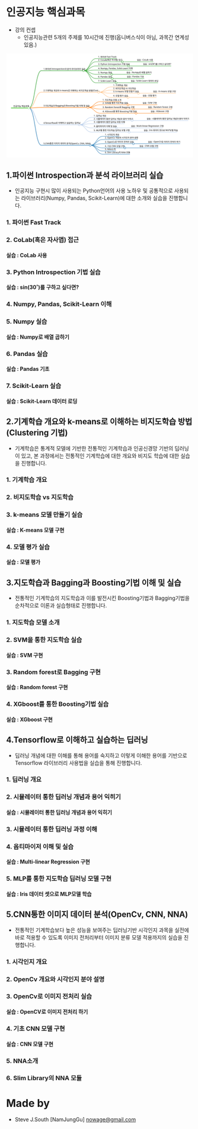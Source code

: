 # 인공지능 핵심과목
* 강의 컨셉
  - 인공지능관련 5개의 주제를 10시간에 진행(옵니버스식이 아님, 과목간 연계성 있음.)

![agenda](agenda.svg)


## 1.파이썬 Introspection과 분석 라이브러리 실습
* 인공지능 구현시 많이 사용되는 Python언어의 사용 노하우 및 공통적으로 사용되는 라이브러리(Numpy, Pandas, Scikit-Learn)에 대한 소개와 실습을 진행합니다.
### 1. 파이썬 Fast Track
### 2. CoLab(혹은 자사앱) 접근
#### 실습 : CoLab 사용
### 3. Python Introspection 기법 실습
#### 실습 : sin(30˚)를 구하고 싶다면?
### 4. Numpy, Pandas, Scikit-Learn 이해
### 5. Numpy 실습
#### 실습 : Numpy로 배열 곱하기
### 6. Pandas 실습
#### 실습 : Pandas 기초
### 7. Scikit-Learn 실습
#### 실습 : Scikit-Learn 데이터 로딩

## 2.기계학습 개요와 k-means로 이해하는 비지도학습 방법(Clustering 기법)
* 기계학습은 통계적 모델에 기반한 전통적인 기계학습과 인공신경망 기반의 딥러닝이 있고, 본 과정에서는 전통적인 기계학습에 대한 개요와 비지도 학습에 대한 실습을 진행합니다.
### 1. 기계학습 개요
### 2. 비지도학습 vs 지도학습
### 3. k-means 모델 만들기 실습
#### 실습 : K-means 모델 구현
### 4. 모델 평가 실습
#### 실습 : 모델 평가

## 3.지도학습과 Bagging과 Boosting기법 이해 및 실습
* 전통적인 기계학습의 지도학습과 이를 발전시킨 Boosting기법과 Bagging기법을 순차적으로 이론과 실습형태로 진행합니다.
### 1. 지도학습 모델 소개
### 2. SVM을 통한 지도학습 실습
#### 실습 : SVM 구현
### 3. Random forest로 Bagging 구현
#### 실습 : Random forest 구현
### 4. XGboost를 통한 Boosting기법 실습
#### 실습 : XGboost 구현


## 4.Tensorflow로 이해하고 실습하는 딥러닝
* 딥러닝 개념에 대한 이해를 통해 용어를 숙지하고 이렇게 이해한 용어를 기반으로 Tensorflow 라이브러리 사용법을 실습을 통해 진행합니다.
### 1. 딥러닝 개요
### 2. 시뮬레이터 통한 딥러닝 개념과 용어 익히기
#### 실습 : 시뮬레이터 통한 딥러닝 개념과 용어 익히기
### 3. 시뮬레이터 통한 딥러닝 과정 이해
### 4. 옵티마이저 이해 및 실습
#### 실습 : Multi-linear Regression 구현
### 5. MLP를 통한 지도학습 딥러닝 모델 구현
#### 실습 : Iris 데이터 셋으로 MLP모델 학습

## 5.CNN통한 이미지 데이터 분석(OpenCv, CNN, NNA)
* 전통적인 기계학습보다 높은 성능을 보여주는 딥러닝기반 시각인지 과목을 실전에 바로 적용할 수 있도록 이미지 전처리부터 이미지 분류 모델 적용까지의 실습을 진행합니다.
### 1. 시각인지 개요
### 2. OpenCv 개요와 시각인지 분야 설명
### 3. OpenCv로 이미지 전처리 실습
#### 실습 : OpenCV로 이미지 전처리 하기
### 4. 기초 CNN 모델 구현
#### 실습 : CNN 모델 구현
### 5. NNA소개
### 6. Slim Library의 NNA 모듈

# Made by
* Steve J.South [NamJungGu] <nowage@gmail.com>
